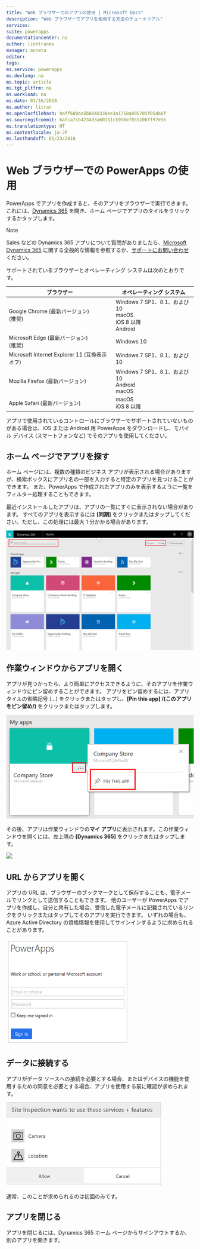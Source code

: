 ```yaml
---
title: "Web ブラウザーでのアプリの使用 | Microsoft Docs"
description: "Web ブラウザーでアプリを使用する方法のチュートリアル"
services: 
suite: powerapps
documentationcenter: na
author: linhtranms
manager: anneta
editor: 
tags: 
ms.service: powerapps
ms.devlang: na
ms.topic: article
ms.tgt_pltfrm: na
ms.workload: na
ms.date: 01/16/2018
ms.author: litran
ms.openlocfilehash: 0aff680aa5b8840330ee3a1758a895785f05da6f
ms.sourcegitcommit: 6afca7cb4234d3a60111c5950e7855106ff97e56
ms.translationtype: HT
ms.contentlocale: ja-JP
ms.lasthandoff: 01/23/2018
---
```

# <a name="use-powerapps-in-a-web-browser"></a>Web ブラウザーでの PowerApps の使用
PowerApps でアプリを作成すると、そのアプリをブラウザーで実行できます。これには、[Dynamics 365](https://home.dynamics.com) を開き、ホーム ページでアプリのタイルをクリックするかタップします。

> [!NOTE]
> Sales などの Dynamics 365 アプリについて質問がありましたら、[Microsoft Dynamics 365](https://docs.microsoft.com/en-us/dynamics365/) に関する全般的な情報を参照するか、[サポートにお問い合わせ](https://www.microsoft.com/en-us/dynamics365/contact-us)ください。

サポートされているブラウザーとオペレーティング システムは次のとおりです。

| **ブラウザー** | **オペレーティング システム** |
| --- | --- |
| Google Chrome (最新バージョン)<br>(推奨) |Windows 7 SP1、8.1、および 10 <br>macOS <br>iOS 8 以降<br>Android |
| Microsoft Edge (最新バージョン)<br>(推奨) |Windows 10 |
| Microsoft Internet Explorer 11 (互換表示オフ) |Windows 7 SP1、8.1、および 10 |
| Mozilla Firefox (最新バージョン) |Windows 7 SP1、8.1、および 10 <br> Android <br>macOS |
| Apple Safari (最新バージョン) |macOS <br> iOS 8 以降 |

アプリで使用されているコントロールにブラウザーでサポートされていないものがある場合は、iOS または Android 用 PowerApps をダウンロードし、モバイル デバイス (スマートフォンなど) でそのアプリを使用してください。

## <a name="find-an-app-on-the-home-page"></a>ホーム ページでアプリを探す
ホーム ページには、複数の種類のビジネス アプリが表示される場合がありますが、検索ボックスにアプリ名の一部を入力すると特定のアプリを見つけることができます。 また、PowerApps で作成されたアプリのみを表示するように一覧をフィルター処理することもできます。

最近インストールしたアプリは、アプリの一覧にすぐに表示されない場合があります。 すべてのアプリを表示するには **[同期]** をクリックまたはタップしてください。ただし、この処理には最大 1 分かかる場合があります。

![](./media/run-app-browser/dynamics-365-home.png)

## <a name="open-an-app-from-the-task-pane"></a>作業ウィンドウからアプリを開く
アプリが見つかったら、より簡単にアクセスできるように、そのアプリを作業ウィンドウにピン留めすることができます。 アプリをピン留めするには、アプリ タイルの省略記号 (...) をクリックまたはタップし、**[Pin this app] /(このアプリをピン留め/)** をクリックまたはタップします。

![](./media/run-app-browser/homepage-pin.png)

その後、アプリは作業ウィンドウの**マイ アプリ**に表示されます。この作業ウィンドウを開くには、左上隅の **[Dynamics 365]** をクリックまたはタップします。

![](./media/run-app-browser/taskpane.png)

## <a name="open-an-app-from-a-url"></a>URL からアプリを開く
アプリの URL は、ブラウザーのブックマークとして保存することも、電子メールでリンクとして送信することもできます。 他のユーザーが PowerApps でアプリを作成し、自分と共有した場合、受信した電子メールに記載されているリンクをクリックまたはタップしてそのアプリを実行できます。 いずれの場合も、Azure Active Directory の資格情報を使用してサインインするように求められることがあります。

![](./media/run-app-browser/web-login.png)

## <a name="connect-to-data"></a>データに接続する
アプリがデータ ソースへの接続を必要とする場合、またはデバイスの機能を使用するための同意を必要とする場合、アプリを使用する前に確認が求められます。  

![接続](./media/run-app-browser/app-connection.png)

通常、このことが求められるのは初回のみです。

## <a name="close-an-app"></a>アプリを閉じる
アプリを閉じるには、Dynamics 365 ホーム ページからサインアウトするか、別のアプリを開きます。
